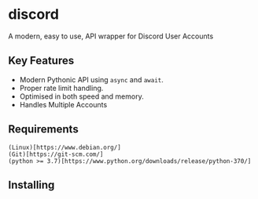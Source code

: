 discord
==========
A modern, easy to use, API wrapper for Discord User Accounts


Key Features
-------------
- Modern Pythonic API using ``async`` and ``await``.
- Proper rate limit handling.
- Optimised in both speed and memory.
- Handles Multiple Accounts

Requirements
----------
    (Linux)[https://www.debian.org/]
    (Git)[https://git-scm.com/]
    (python >= 3.7)[https://www.python.org/downloads/release/python-370/]

Installing
----------


